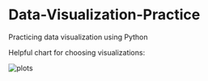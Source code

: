 # Data-Visualization-Practice
Practicing data visualization using Python

Helpful chart for choosing visualizations:

![plots](https://user-images.githubusercontent.com/57611111/123738232-0a1f2380-d8c2-11eb-945c-442e45614555.png)

